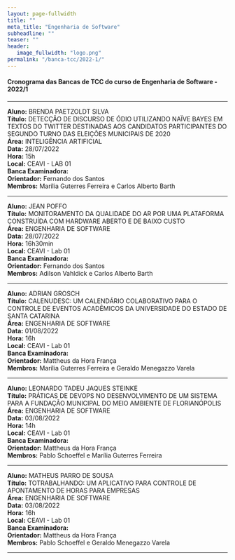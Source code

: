 ```yaml
---
layout: page-fullwidth
title: ""
meta_title: "Engenharia de Software"
subheadline: ""
teaser: ""
header:
   image_fullwidth: "logo.png"
permalink: "/banca-tcc/2022-1/"
---
```


#### **Cronograma das Bancas de TCC do curso de Engenharia de Software - 2022/1**

<hr>

**Aluno:** BRENDA PAETZOLDT SILVA
<br>
**Título:** DETECÇÃO DE DISCURSO DE ÓDIO UTILIZANDO NAÏVE BAYES EM TEXTOS DO TWITTER DESTINADAS AOS CANDIDATOS PARTICIPANTES DO SEGUNDO TURNO DAS ELEIÇÕES MUNICIPAIS DE 2020
<br>
**Área:** INTELIGÊNCIA ARTIFICIAL
<br>
**Data:** 28/07/2022
<br>
**Hora:** 15h
<br>
**Local:** CEAVI - LAB 01
<br>
**Banca Examinadora:**
<br>
**Orientador:** Fernando dos Santos
<br>
**Membros:** Marília Guterres Ferreira e Carlos Alberto Barth

<hr>

**Aluno:** JEAN POFFO
<br>
**Título:** MONITORAMENTO DA QUALIDADE DO AR POR UMA PLATAFORMA CONSTRUÍDA COM HARDWARE ABERTO E DE BAIXO CUSTO
<br>
**Área:** ENGENHARIA DE SOFTWARE
<br>
**Data:** 28/07/2022
<br>
**Hora:** 16h30min
<br>
**Local:** CEAVI - Lab 01
<br>
**Banca Examinadora:**
<br>
**Orientador:** Fernando dos Santos
<br>
**Membros:** Adilson Vahldick e Carlos Alberto Barth

<hr>

**Aluno:** ADRIAN GROSCH
<br>
**Título:** CALENUDESC: UM CALENDÁRIO COLABORATIVO PARA O CONTROLE DE EVENTOS ACADÊMICOS DA UNIVERSIDADE DO ESTADO DE SANTA CATARINA
<br>
**Área:** ENGENHARIA DE SOFTWARE
<br>
**Data:** 01/08/2022
<br>
**Hora:** 16h
<br>
**Local:** CEAVI - Lab 01
<br>
**Banca Examinadora:**
<br>
**Orientador:** Mattheus da Hora França
<br>
**Membros:** Marília Guterres Ferreira e Geraldo Menegazzo Varela

<hr>

**Aluno:** LEONARDO TADEU JAQUES STEINKE
<br>
**Título:** PRÁTICAS DE DEVOPS NO DESENVOLVIMENTO DE UM SISTEMA PARA A FUNDAÇÃO MUNICIPAL DO MEIO AMBIENTE DE FLORIANÓPOLIS
<br>
**Área:** ENGENHARIA DE SOFTWARE
<br>
**Data:** 03/08/2022
<br>
**Hora:** 14h
<br>
**Local:** CEAVI - Lab 01
<br>
**Banca Examinadora:**
<br>
**Orientador:** Mattheus da Hora França
<br>
**Membros:** Pablo Schoeffel e Marília Guterres Ferreira

<hr>

**Aluno:** MATHEUS PARRO DE SOUSA
<br>
**Título:** TOTRABALHANDO: UM APLICATIVO PARA CONTROLE DE APONTAMENTO DE HORAS PARA EMPRESAS
<br>
**Área:** ENGENHARIA DE SOFTWARE
<br>
**Data:** 03/08/2022
<br>
**Hora:** 16h
<br>
**Local:** CEAVI - Lab 01
<br>
**Banca Examinadora:**
<br>
**Orientador:** Mattheus da Hora França
<br>
**Membros:** Pablo Schoeffel e Geraldo Menegazzo Varela

<hr>

